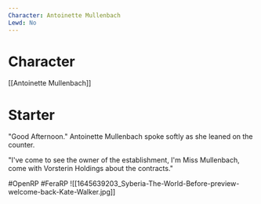 ```yaml
---
Character: Antoinette Mullenbach
Lewd: No
---
```

# Character
[[Antoinette Mullenbach]]

# Starter
"Good Afternoon." Antoinette Mullenbach spoke softly as she leaned on the counter.

"I've come to see the owner of the establishment, I'm Miss Mullenbach, come with Vorsterin Holdings about the contracts."

#OpenRP #FeraRP
![[1645639203_Syberia-The-World-Before-preview-welcome-back-Kate-Walker.jpg]]